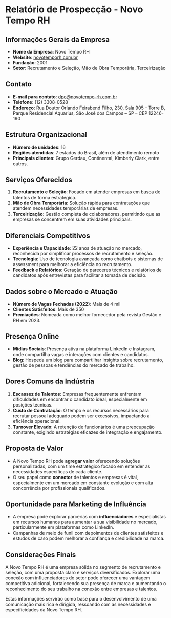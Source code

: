 # Relatório de Prospecção - Novo Tempo RH

## Informações Gerais da Empresa
- **Nome da Empresa**: Novo Tempo RH
- **Website**: [novotemporh.com.br](http://novotemporh.com.br)
- **Fundação**: 2001
- **Setor**: Recrutamento e Seleção, Mão de Obra Temporária, Terceirização

## Contato
- **E-mail para contato**: dpo@novotempo-rh.com.br
- **Telefone**: (12) 3308-0528
- **Endereço**: Rua Doutor Orlando Feirabend Filho, 230, Sala 905 – Torre B, Parque Residencial Aquarius, São José dos Campos – SP – CEP 12246-190

## Estrutura Organizacional
- **Número de unidades**: 16
- **Regiões atendidas**: 7 estados do Brasil, além de atendimento remoto
- **Principais clientes**: Grupo Gerdau, Continental, Kimberly Clark, entre outros.

## Serviços Oferecidos
1. **Recrutamento e Seleção**: Focado em atender empresas em busca de talentos de forma estratégica. 
2. **Mão de Obra Temporária**: Solução rápida para contratações que atendem necessidades temporárias de empresas.
3. **Terceirização**: Gestão completa de colaboradores, permitindo que as empresas se concentrem em suas atividades principais.

## Diferenciais Competitivos
- **Experiência e Capacidade**: 22 anos de atuação no mercado, reconhecida por simplificar processos de recrutamento e seleção.
- **Tecnologia**: Uso de tecnologia avançada como chatbots e sistemas de assessment para melhorar a eficiência no recrutamento.
- **Feedback e Relatórios**: Geração de pareceres técnicos e relatórios de candidatos após entrevistas para facilitar a tomada de decisão.

## Dados sobre o Mercado e Atuação
- **Número de Vagas Fechadas (2022)**: Mais de 4 mil
- **Clientes Satisfeitos**: Mais de 350
- **Premiações**: Nomeada como melhor fornecedor pela revista Gestão e RH em 2023.

## Presença Online
- **Mídias Sociais**: Presença ativa na plataforma LinkedIn e Instagram, onde compartilha vagas e interações com clientes e candidatos.
- **Blog**: Hospeda um blog para compartilhar insights sobre recrutamento, gestão de pessoas e tendências do mercado de trabalho.

## Dores Comuns da Indústria
1. **Escassez de Talentos**: Empresas frequentemente enfrentam dificuldades em encontrar o candidato ideal, especialmente em posições técnicas.
2. **Custo de Contratação**: O tempo e os recursos necessários para recrutar pessoal adequado podem ser excessivos, impactando a eficiência operacional.
3. **Turnover Elevado**: A retenção de funcionários é uma preocupação constante, exigindo estratégias eficazes de integração e engajamento.

## Proposta de Valor
- A Novo Tempo RH pode **agregar valor** oferecendo soluções personalizadas, com um time estratégico focado em entender as necessidades específicas de cada cliente. 
- O seu papel como **conector** de talentos e empresas é vital, especialmente em um mercado em constante evolução e com alta concorrência por profissionais qualificados.

## Oportunidade para Marketing de Influência
- A empresa pode explorar parcerias com **influenciadores** e especialistas em recursos humanos para aumentar a sua visibilidade no mercado, particularmente em plataformas como LinkedIn.
- Campanhas de meio de funil com depoimentos de clientes satisfeitos e estudos de caso podem melhorar a confiança e credibilidade na marca.

## Considerações Finais
A Novo Tempo RH é uma empresa sólida no segmento de recrutamento e seleção, com uma proposta claro e serviços diversificados. Explorar uma conexão com influenciadores do setor pode oferecer uma vantagem competitiva adicional, fortalecendo sua presença de marca e aumentando o reconhecimento do seu trabalho na conexão entre empresas e talentos.

Estas informações servirão como base para o desenvolvimento de uma comunicação mais rica e dirigida, ressoando com as necessidades e especificidades da Novo Tempo RH.